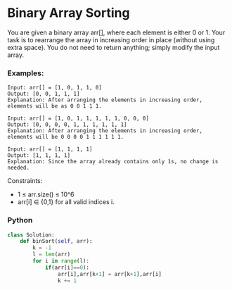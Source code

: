 # Binary Array Sorting

You are given a binary array arr[], where each element is either 0 or 1. Your task is to rearrange the array in increasing order in place (without using extra space). You do not need to return anything; simply modify the input array.

### Examples:
```
Input: arr[] = [1, 0, 1, 1, 0]
Output: [0, 0, 1, 1, 1]
Explanation: After arranging the elements in increasing order, elements will be as 0 0 1 1 1.
```
```
Input: arr[] = [1, 0, 1, 1, 1, 1, 1, 0, 0, 0]
Output: [0, 0, 0, 0, 1, 1, 1, 1, 1, 1]
Explanation: After arranging the elements in increasing order, elements will be 0 0 0 0 1 1 1 1 1 1.
```
```
Input: arr[] = [1, 1, 1, 1]
Output: [1, 1, 1, 1]
Explanation: Since the array already contains only 1s, no change is needed.
```

Constraints:
 - 1 ≤ arr.size() ≤ 10^6
 - arr[i] ∈ {0,1} for all valid indices i.

### Python
```py
class Solution:
    def binSort(self, arr):
        k = -1
        l = len(arr)
        for i in range(l):
            if(arr[i]==0):
                arr[i],arr[k+1] = arr[k+1],arr[i]
                k += 1
```
